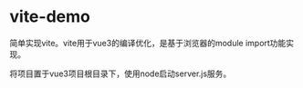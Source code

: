 # vite-demo
简单实现vite。vite用于vue3的编译优化，是基于浏览器的module import功能实现。


将项目置于vue3项目根目录下，使用node启动server.js服务。
